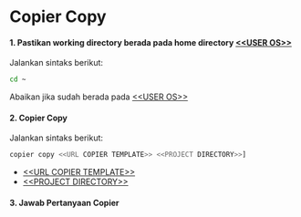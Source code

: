 # Copier Copy

#### <a name="langkah1">1. Pastikan working directory berada pada home directory [\<\<USER OS\>\>](/placeholder.md#user-os)</a>

Jalankan sintaks berikut:

```bash
cd ~
````

Abaikan jika sudah berada pada [\<\<USER OS\>\>](/placeholder.md#user-os)

#### <a name="langkah2">2. Copier Copy</a>

Jalankan sintaks berikut:

```bash
copier copy <<URL COPIER TEMPLATE>> <<PROJECT DIRECTORY>>]
```

* [\<\<URL COPIER TEMPLATE\>\>](/placeholder.md#url-copier-template)
* [\<\<PROJECT DIRECTORY\>\>](/placeholder.md#project-directory)

#### <a name="langkah3">3. Jawab Pertanyaan Copier</a>

